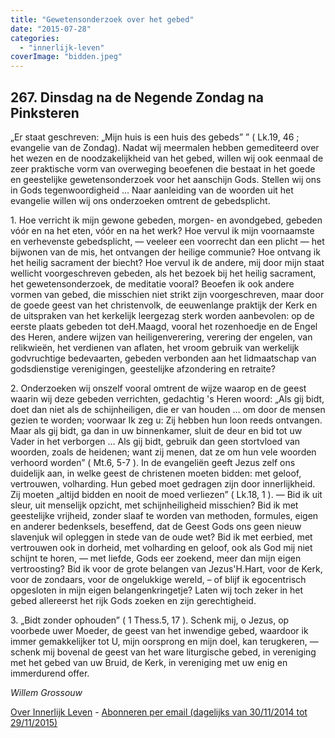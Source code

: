 ```yaml
---
title: "Gewetensonderzoek over het gebed"
date: "2015-07-28"
categories: 
  - "innerlijk-leven"
coverImage: "bidden.jpeg"
---
```


## 267\. Dinsdag na de Negende Zondag na Pinksteren

„Er staat geschreven: „Mijn huis is een huis des gebeds” ” ( Lk.19, 46 ; evangelie van de Zondag). Nadat wij meermalen hebben gemediteerd over het wezen en de noodzakelijkheid van het gebed, willen wij ook eenmaal de zeer praktische vorm van overweging beoefenen die bestaat in het goede en geestelijke gewetensonderzoek voor het aanschijn Gods. Stellen wij ons in Gods tegenwoordigheid … Naar aanleiding van de woorden uit het evangelie willen wij ons onderzoeken omtrent de gebedsplicht.

1\. Hoe verricht ik mijn gewone gebeden, morgen- en avondgebed, gebeden vóór en na het eten, vóór en na het werk? Hoe vervul ik mijn voornaamste en verhevenste gebedsplicht, — veeleer een voorrecht dan een plicht — het bijwonen van de mis, het ontvangen der heilige communie? Hoe ontvang ik het heilig sacrament der biecht? Hoe vervul ik de andere, mij door mijn staat wellicht voorgeschreven gebeden, als het bezoek bij het heilig sacrament, het gewetensonderzoek, de meditatie vooral? Beoefen ik ook andere vormen van gebed, die misschien niet strikt zijn voorgeschreven, maar door de goede geest van het christenvolk, de eeuwenlange praktijk der Kerk en de uitspraken van het kerkelijk leergezag sterk worden aanbevolen: op de eerste plaats gebeden tot deH.Maagd, vooral het rozenhoedje en de Engel des Heren, andere wijzen van heiligenverering, verering der engelen, van relikwieën, het verdienen van aflaten, het vroom gebruik van werkelijk godvruchtige bedevaarten, gebeden verbonden aan het lidmaatschap van godsdienstige verenigingen, geestelijke afzondering en retraite?

2\. Onderzoeken wij onszelf vooral omtrent de wijze waarop en de geest waarin wij deze gebeden verrichten, gedachtig 's Heren woord: „Als gij bidt, doet dan niet als de schijnheiligen, die er van houden … om door de mensen gezien te worden; voorwaar Ik zeg u: Zij hebben hun loon reeds ontvangen. Maar als gij bidt, ga dan in uw binnenkamer, sluit de deur en bid tot uw Vader in het verborgen … Als gij bidt, gebruik dan geen stortvloed van woorden, zoals de heidenen; want zij menen, dat ze om hun vele woorden verhoord worden” ( Mt.6, 5-7 ). In de evangeliën geeft Jezus zelf ons duidelijk aan, in welke geest de christenen moeten bidden: met geloof, vertrouwen, volharding. Hun gebed moet gedragen zijn door innerlijkheid. Zij moeten „altijd bidden en nooit de moed verliezen” ( Lk.18, 1 ). — Bid ik uit sleur, uit menselijk opzicht, met schijnheiligheid misschien? Bid ik met geestelijke vrijheid, zonder slaaf te worden van methoden, formules, eigen en anderer bedenksels, beseffend, dat de Geest Gods ons geen nieuw slavenjuk wil opleggen in stede van de oude wet? Bid ik met eerbied, met vertrouwen ook in dorheid, met volharding en geloof, ook als God mij niet schijnt te horen, — met liefde, Gods eer zoekend, meer dan mijn eigen vertroosting? Bid ik voor de grote belangen van Jezus'H.Hart, voor de Kerk, voor de zondaars, voor de ongelukkige wereld, – of blijf ik egocentrisch opgesloten in mijn eigen belangenkringetje? Laten wij toch zeker in het gebed allereerst het rijk Gods zoeken en zijn gerechtigheid.

3\. „Bidt zonder ophouden” ( 1 Thess.5, 17 ). Schenk mij, o Jezus, op voorbede uwer Moeder, de geest van het inwendige gebed, waardoor ik immer gemakkelijker tot U, mijn oorsprong en mijn doel, kan terugkeren, — schenk mij bovenal de geest van het ware liturgische gebed, in vereniging met het gebed van uw Bruid, de Kerk, in vereniging met uw enig en immerdurend offer.

_Willem Grossouw_

[Over Innerlijk Leven](/blog/een-jaar-lang-innerlijk-leven-op-geloven-leren/) - [Abonneren per email (dagelijks van 30/11/2014 tot 29/11/2015)](http://eepurl.com/9P3DT)
